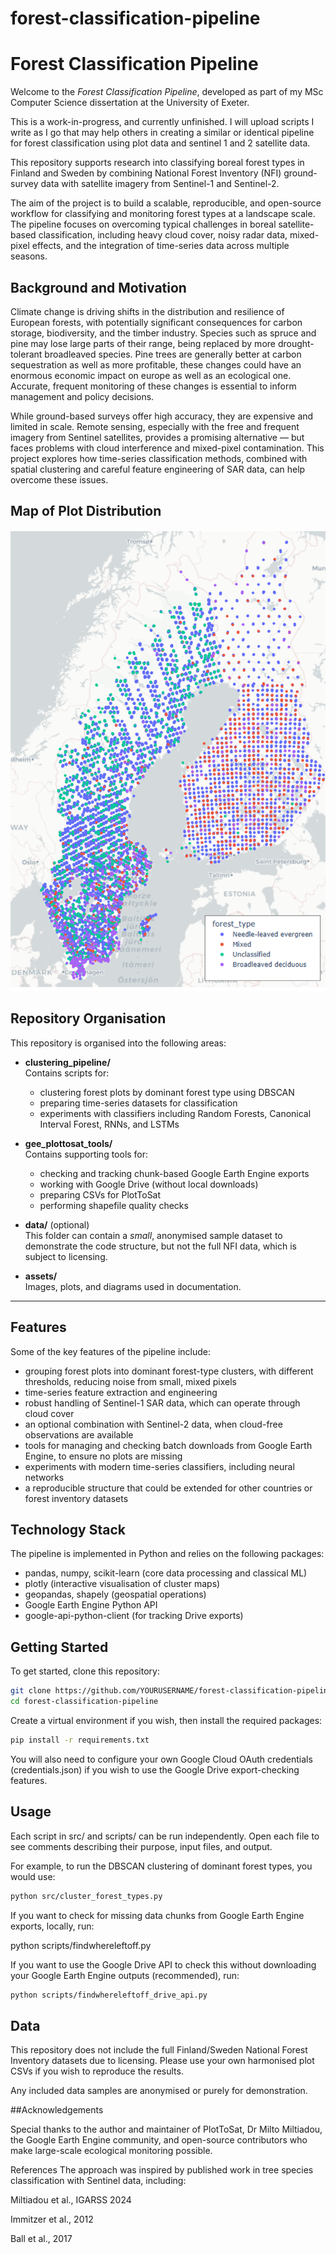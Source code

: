 # forest-classification-pipeline
# Forest Classification Pipeline

Welcome to the *Forest Classification Pipeline*, developed as part of my MSc Computer Science dissertation at the University of Exeter.

This is a work-in-progress, and currently unfinished. I will upload scripts I write as I go that may help others in creating a similar or identical pipeline for forest classification using plot data and sentinel 1 and 2 satellite data.

This repository supports research into classifying boreal forest types in Finland and Sweden by combining National Forest Inventory (NFI) ground-survey data with satellite imagery from Sentinel-1 and Sentinel-2.  

The aim of the project is to build a scalable, reproducible, and open-source workflow for classifying and monitoring forest types at a landscape scale. 
The pipeline focuses on overcoming typical challenges in boreal satellite-based classification, including heavy cloud cover, noisy radar data, mixed-pixel effects, and the integration of time-series data across multiple seasons.  

## Background and Motivation

Climate change is driving shifts in the distribution and resilience of European forests, with potentially significant consequences for carbon storage, biodiversity, and the timber industry. Species such as spruce and pine may lose large parts of their range, being replaced by more drought-tolerant broadleaved species. 
Pine trees are generally better at carbon sequestration as well as more profitable, these changes could have an enormous economic impact on europe as well as an ecological one.
Accurate, frequent monitoring of these changes is essential to inform management and policy decisions.

While ground-based surveys offer high accuracy, they are expensive and limited in scale. Remote sensing, especially with the free and frequent imagery from Sentinel satellites, provides a promising alternative — but faces problems with cloud interference and mixed-pixel contamination. This project explores how time-series classification methods, combined with spatial clustering and careful feature engineering of SAR data, can help overcome these issues.  

## Map of Plot Distribution

![Forest type distribution](map3.png)


## Repository Organisation

This repository is organised into the following areas:

- **clustering_pipeline/**  
  Contains scripts for:
  - clustering forest plots by dominant forest type using DBSCAN  
  - preparing time-series datasets for classification  
  - experiments with classifiers including Random Forests, Canonical Interval Forest, RNNs, and LSTMs

- **gee_plottosat_tools/**  
  Contains supporting tools for:
  - checking and tracking chunk-based Google Earth Engine exports  
  - working with Google Drive (without local downloads)  
  - preparing CSVs for PlotToSat  
  - performing shapefile quality checks

- **data/** (optional)  
  This folder can contain a *small*, anonymised sample dataset to demonstrate the code structure, but not the full NFI data, which is subject to licensing.

- **assets/**  
  Images, plots, and diagrams used in documentation.

---
## Features

Some of the key features of the pipeline include:  

- grouping forest plots into dominant forest-type clusters, with different thresholds, reducing noise from small, mixed pixels  
- time-series feature extraction and engineering  
- robust handling of Sentinel-1 SAR data, which can operate through cloud cover  
- an optional combination with Sentinel-2 data, when cloud-free observations are available  
- tools for managing and checking batch downloads from Google Earth Engine, to ensure no plots are missing  
- experiments with modern time-series classifiers, including neural networks  
- a reproducible structure that could be extended for other countries or forest inventory datasets

## Technology Stack

The pipeline is implemented in Python and relies on the following packages:

- pandas, numpy, scikit-learn (core data processing and classical ML)  
- plotly (interactive visualisation of cluster maps)  
- geopandas, shapely (geospatial operations)  
- Google Earth Engine Python API  
- google-api-python-client (for tracking Drive exports)  

## Getting Started

To get started, clone this repository:

```bash
git clone https://github.com/YOURUSERNAME/forest-classification-pipeline.git
cd forest-classification-pipeline
```
Create a virtual environment if you wish, then install the required packages:
```bash
pip install -r requirements.txt
```
You will also need to configure your own Google Cloud OAuth credentials (credentials.json) if you wish to use the Google Drive export-checking features.

## Usage

Each script in src/ and scripts/ can be run independently. Open each file to see comments describing their purpose, input files, and output.

For example, to run the DBSCAN clustering of dominant forest types, you would use:
```bash
python src/cluster_forest_types.py
```
If you want to check for missing data chunks from Google Earth Engine exports, locally, run:

python scripts/findwhereleftoff.py

If you want to use the Google Drive API to check this without downloading your Google Earth Engine outputs (recommended), run:
```bash
python scripts/findwhereleftoff_drive_api.py
```
## Data
This repository does not include the full Finland/Sweden National Forest Inventory datasets due to licensing. Please use your own harmonised plot CSVs if you wish to reproduce the results.

Any included data samples are anonymised or purely for demonstration.

##Acknowledgements

Special thanks to the author and  maintainer of PlotToSat, Dr Milto Miltiadou, the Google Earth Engine community, and open-source contributors who make large-scale ecological monitoring possible.

References
The approach was inspired by published work in tree species classification with Sentinel data, including:

Miltiadou et al., IGARSS 2024

Immitzer et al., 2012

Ball et al., 2017


